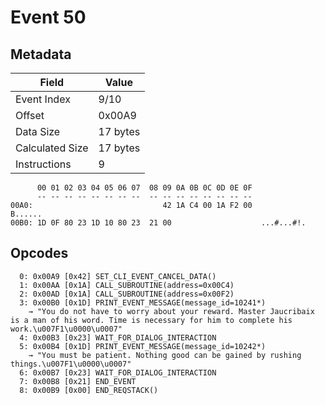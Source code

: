 # Event 50

## Metadata

| Field           | Value    |
|-----------------|----------|
| Event Index     | 9/10     |
| Offset          | 0x00A9   |
| Data Size       | 17 bytes |
| Calculated Size | 17 bytes |
| Instructions    | 9        |

```
      00 01 02 03 04 05 06 07  08 09 0A 0B 0C 0D 0E 0F
      -- -- -- -- -- -- -- --  -- -- -- -- -- -- -- --
00A0:                             42 1A C4 00 1A F2 00           B......
00B0: 1D 0F 80 23 1D 10 80 23  21 00                    ...#...#!.      
```

## Opcodes

```
  0: 0x00A9 [0x42] SET_CLI_EVENT_CANCEL_DATA()
  1: 0x00AA [0x1A] CALL_SUBROUTINE(address=0x00C4)
  2: 0x00AD [0x1A] CALL_SUBROUTINE(address=0x00F2)
  3: 0x00B0 [0x1D] PRINT_EVENT_MESSAGE(message_id=10241*)
    → "You do not have to worry about your reward. Master Jaucribaix is a man of his word. Time is necessary for him to complete his work.\u007F1\u0000\u0007"
  4: 0x00B3 [0x23] WAIT_FOR_DIALOG_INTERACTION
  5: 0x00B4 [0x1D] PRINT_EVENT_MESSAGE(message_id=10242*)
    → "You must be patient. Nothing good can be gained by rushing things.\u007F1\u0000\u0007"
  6: 0x00B7 [0x23] WAIT_FOR_DIALOG_INTERACTION
  7: 0x00B8 [0x21] END_EVENT
  8: 0x00B9 [0x00] END_REQSTACK()
```
